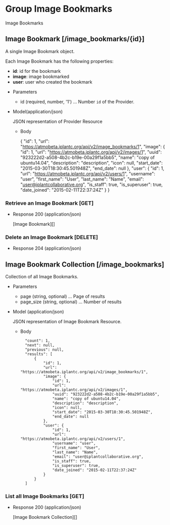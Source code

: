 # Group Image Bookmarks
Image Bookmarks

## Image Bookmark [/image_bookmarks/{id}]
A single Image Bookmark object.

Each Image Bookmark has the following properties:

- **id**: id for the bookmark
- **image**: image bookmarked
- **user**: user who created the bookmark

+ Parameters
    + id (required, number, '1') ... Number `id` of the Provider.

+ Model(application/json)

    JSON representation of Provider Resource

    + Body

        {
            "id": 1,
            "url": "https://atmobeta.iplantc.org/api/v2/image_bookmarks/1",
            "image": {
                "id": 1,
                "url": "https://atmobeta.iplantc.org/api/v2/images/1",
                "uuid": "923222d2-a508-4b2c-b19e-00a29f1a5bb5",
                "name": "copy of ubuntu14.04",
                "description": "description",
                "icon": null,
                "start_date": "2015-03-30T18:30:45.501948Z",
                "end_date": null
            },
            "user": {
                "id": 1,
                "url": "https://atmobeta.iplantc.org/api/v2/users/1",
                "username": "user",
                "first_name": "User",
                "last_name": "Name",
                "email": "user@iplantcollaborative.org",
                "is_staff": true,
                "is_superuser": true,
                "date_joined": "2015-02-11T22:37:24Z"
            }
        }


### Retrieve an Image Bookmark [GET]
+ Response 200 (application/json)

    [Image Bookmark][]


### Delete an Image Bookmark [DELETE]
+ Response 204 (application/json)


## Image Bookmark Collection [/image_bookmarks]
Collection of all Image Bookmarks.

+ Parameters
    + page (string, optional) ... Page of results
    + page_size (string, optional) ... Number of results

+ Model (application/json)

    JSON representation of Image Bookmark Resource.

    + Body

            "count": 1,
            "next": null,
            "previous": null,
            "results": [
                {
                    "id": 1,
                    "url": "https://atmobeta.iplantc.org/api/v2/image_bookmarks/1",
                    "image": {
                        "id": 1,
                        "url": "https://atmobeta.iplantc.org/api/v2/images/1",
                        "uuid": "923222d2-a508-4b2c-b19e-00a29f1a5bb5",
                        "name": "copy of ubuntu14.04",
                        "description": "description",
                        "icon": null,
                        "start_date": "2015-03-30T18:30:45.501948Z",
                        "end_date": null
                    },
                    "user": {
                        "id": 1,
                        "url": "https://atmobeta.iplantc.org/api/v2/users/1",
                        "username": "user",
                        "first_name": "User",
                        "last_name": "Name",
                        "email": "user@iplantcollaborative.org",
                        "is_staff": true,
                        "is_superuser": true,
                        "date_joined": "2015-02-11T22:37:24Z"
                    }
                }
            ]

### List all Image Bookmarks [GET]
+ Response 200 (application/json)

    [Image Bookmark Collection][]
